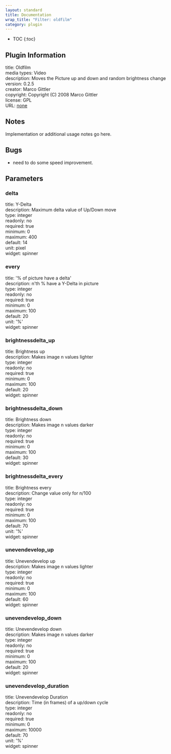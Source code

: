 ```yaml
---
layout: standard
title: Documentation
wrap_title: "Filter: oldfilm"
category: plugin
---
```

* TOC
{:toc}

## Plugin Information

title: Oldfilm  
media types:
Video  
description: Moves the Picture up and down and random brightness change  
version: 0.2.5  
creator: Marco Gittler  
copyright: Copyright (C) 2008 Marco Gittler  
license: GPL  
URL: [none](none)  

## Notes

Implementation or additional usage notes go here.

## Bugs

* need to do some speed improvement.


## Parameters

### delta

title: Y-Delta    
description:
Maximum delta value of Up/Down move  
type: integer  
readonly: no  
required: true  
minimum: 0  
maximum: 400  
default: 14  
unit: pixel  
widget: spinner  

### every

title: '% of picture have a delta'    
description:
n&#39;th % have a Y-Delta in picture  
type: integer  
readonly: no  
required: true  
minimum: 0  
maximum: 100  
default: 20  
unit: '%'  
widget: spinner  

### brightnessdelta_up

title: Brightness up    
description:
Makes image n values lighter  
type: integer  
readonly: no  
required: true  
minimum: 0  
maximum: 100  
default: 20  
widget: spinner  

### brightnessdelta_down

title: Brightness down    
description:
Makes image n values darker  
type: integer  
readonly: no  
required: true  
minimum: 0  
maximum: 100  
default: 30  
widget: spinner  

### brightnessdelta_every

title: Brightness every    
description:
Change value only for n/100  
type: integer  
readonly: no  
required: true  
minimum: 0  
maximum: 100  
default: 70  
unit: '%'  
widget: spinner  

### unevendevelop_up

title: Unevendevelop up    
description:
Makes image n values lighter  
type: integer  
readonly: no  
required: true  
minimum: 0  
maximum: 100  
default: 60  
widget: spinner  

### unevendevelop_down

title: Unevendevelop down    
description:
Makes image n values darker  
type: integer  
readonly: no  
required: true  
minimum: 0  
maximum: 100  
default: 20  
widget: spinner  

### unevendevelop_duration

title: Unevendevelop Duration    
description:
Time (in frames) of a up/down cycle  
type: integer  
readonly: no  
required: true  
minimum: 0  
maximum: 10000  
default: 70  
unit: '%'  
widget: spinner  

